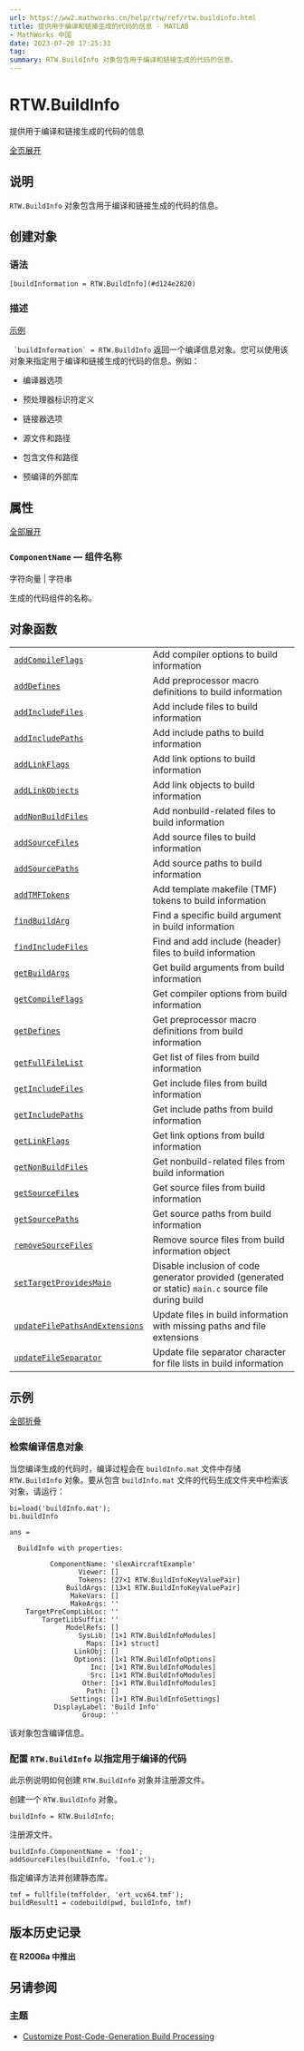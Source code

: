 ```yaml
---
url: https://ww2.mathworks.cn/help/rtw/ref/rtw.buildinfo.html
title: 提供用于编译和链接生成的代码的信息 - MATLAB
- MathWorks 中国
date: 2023-07-20 17:25:33
tag: 
summary: RTW.BuildInfo 对象包含用于编译和链接生成的代码的信息。
---
```

# RTW.BuildInfo

提供用于编译和链接生成的代码的信息

[全页展开](javascript:void(0);)

## 说明

`RTW.BuildInfo` 对象包含用于编译和链接生成的代码的信息。

## 创建对象

### 语法

`[buildInformation = RTW.BuildInfo](#d124e2820)`

### 描述

[示例](rtw.buildinfo.html#mw_916d08a7-cbdb-4c58-94b8-90608f51d795)

`` `buildInformation` = RTW.BuildInfo`` 返回一个编译信息对象。您可以使用该对象来指定用于编译和链接生成的代码的信息。例如：

*   编译器选项
    
*   预处理器标识符定义
    
*   链接器选项
    
*   源文件和路径
    
*   包含文件和路径
    
*   预编译的外部库
    

## 属性

[全部展开](javascript:void(0);)

### `ComponentName`  — 组件名称  
字符向量 | 字符串

生成的代码组件的名称。

## 对象函数

<table><tbody><tr><td><a href="rtw.buildinfo.addcompileflags.html" hreflang="en"><code>addCompileFlags</code></a></td><td>Add compiler options to build information</td></tr><tr><td><a href="rtw.buildinfo.adddefines.html" hreflang="en"><code>addDefines</code></a></td><td>Add preprocessor macro definitions to build information</td></tr><tr><td><a href="rtw.buildinfo.addincludefiles.html" hreflang="en"><code>addIncludeFiles</code></a></td><td>Add include files to build information</td></tr><tr><td><a href="rtw.buildinfo.addincludepaths.html" hreflang="en"><code>addIncludePaths</code></a></td><td>Add include paths to build information</td></tr><tr><td><a href="rtw.buildinfo.addlinkflags.html" hreflang="en"><code>addLinkFlags</code></a></td><td>Add link options to build information</td></tr><tr><td><a href="rtw.buildinfo.addlinkobjects.html" hreflang="en"><code>addLinkObjects</code></a></td><td>Add link objects to build information</td></tr><tr><td><a href="rtw.buildinfo.addnonbuildfiles.html" hreflang="en"><code>addNonBuildFiles</code></a></td><td>Add nonbuild-related files to build information</td></tr><tr><td><a href="rtw.buildinfo.addsourcefiles.html" hreflang="en"><code>addSourceFiles</code></a></td><td>Add source files to build information</td></tr><tr><td><a href="rtw.buildinfo.addsourcepaths.html" hreflang="en"><code>addSourcePaths</code></a></td><td>Add source paths to build information</td></tr><tr><td><a href="rtw.buildinfo.addtmftokens.html" hreflang="en"><code>addTMFTokens</code></a></td><td>Add template makefile (TMF) tokens to build information</td></tr><tr><td><a href="rtw.buildinfo.findbuildarg.html" hreflang="en"><code>findBuildArg</code></a></td><td>Find a specific build argument in build information</td></tr><tr><td><a href="rtw.buildinfo.findincludefiles.html" hreflang="en"><code>findIncludeFiles</code></a></td><td>Find and add include (header) files to build information</td></tr><tr><td><a href="rtw.buildinfo.getbuildargs.html" hreflang="en"><code>getBuildArgs</code></a></td><td>Get build arguments from build information</td></tr><tr><td><a href="rtw.buildinfo.getcompileflags.html" hreflang="en"><code>getCompileFlags</code></a></td><td>Get compiler options from build information</td></tr><tr><td><a href="rtw.buildinfo.getdefines.html" hreflang="en"><code>getDefines</code></a></td><td>Get preprocessor macro definitions from build information</td></tr><tr><td><a href="rtw.buildinfo.getfullfilelist.html" hreflang="en"><code>getFullFileList</code></a></td><td>Get list of files from build information</td></tr><tr><td><a href="rtw.buildinfo.getincludefiles.html" hreflang="en"><code>getIncludeFiles</code></a></td><td>Get include files from build information</td></tr><tr><td><a href="rtw.buildinfo.getincludepaths.html" hreflang="en"><code>getIncludePaths</code></a></td><td>Get include paths from build information</td></tr><tr><td><a href="rtw.buildinfo.getlinkflags.html" hreflang="en"><code>getLinkFlags</code></a></td><td>Get link options from build information</td></tr><tr><td><a href="rtw.buildinfo.getnonbuildfiles.html" hreflang="en"><code>getNonBuildFiles</code></a></td><td>Get nonbuild-related files from build information</td></tr><tr><td><a href="rtw.buildinfo.getsourcefiles.html" hreflang="en"><code>getSourceFiles</code></a></td><td>Get source files from build information</td></tr><tr><td><a href="rtw.buildinfo.getsourcepaths.html" hreflang="en"><code>getSourcePaths</code></a></td><td>Get source paths from build information</td></tr><tr><td><a href="removesourcefiles.html" hreflang="en"><code>removeSourceFiles</code></a></td><td>Remove source files from build information object</td></tr><tr><td><a href="settargetprovidesmain.html" hreflang="en"><code>setTargetProvidesMain</code></a></td><td>Disable inclusion of code generator provided (generated or static) <code>main.c</code> source file during build</td></tr><tr><td><a href="updatefilepathsandextensions.html" hreflang="en"><code>updateFilePathsAndExtensions</code></a></td><td>Update files in build information with missing paths and file extensions</td></tr><tr><td><a href="updatefileseparator.html" hreflang="en"><code>updateFileSeparator</code></a></td><td>Update file separator character for file lists in build information</td></tr></tbody></table>

## 示例

[全部折叠](javascript:void(0);)

### 检索编译信息对象

当您编译生成的代码时，编译过程会在 `buildInfo.mat` 文件中存储 `RTW.BuildInfo` 对象。要从包含 `buildInfo.mat` 文件的代码生成文件夹中检索该对象，请运行：

```
bi=load('buildInfo.mat');
bi.buildInfo

```

```
ans = 

  BuildInfo with properties:

          ComponentName: 'slexAircraftExample'
                 Viewer: []
                 Tokens: [27×1 RTW.BuildInfoKeyValuePair]
              BuildArgs: [13×1 RTW.BuildInfoKeyValuePair]
               MakeVars: []
               MakeArgs: ''
    TargetPreCompLibLoc: ''
        TargetLibSuffix: ''
              ModelRefs: []
                 SysLib: [1×1 RTW.BuildInfoModules]
                   Maps: [1×1 struct]
                LinkObj: []
                Options: [1×1 RTW.BuildInfoOptions]
                    Inc: [1×1 RTW.BuildInfoModules]
                    Src: [1×1 RTW.BuildInfoModules]
                  Other: [1×1 RTW.BuildInfoModules]
                   Path: []
               Settings: [1×1 RTW.BuildInfoSettings]
           DisplayLabel: 'Build Info'
                  Group: ''

```

该对象包含编译信息。

### 配置 `RTW.BuildInfo` 以指定用于编译的代码

此示例说明如何创建 `RTW.BuildInfo` 对象并注册源文件。

创建一个 `RTW.BuildInfo` 对象。

```
buildInfo = RTW.BuildInfo;

```

注册源文件。

```
buildInfo.ComponentName = 'foo1';
addSourceFiles(buildInfo, 'foo1.c');

```

指定编译方法并创建静态库。

```
tmf = fullfile(tmffolder, 'ert_vcx64.tmf');
buildResult1 = codebuild(pwd, buildInfo, tmf)

```

## 版本历史记录

**在 R2006a 中推出**

## 另请参阅

### 主题

*   [Customize Post-Code-Generation Build Processing](../ug/customizing-post-code-generation-build-processing.html)